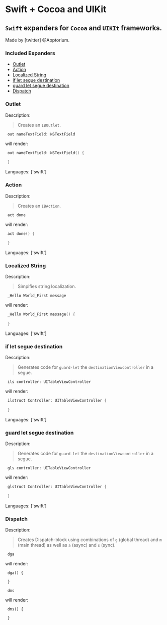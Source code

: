 # Swift + Cocoa and UIKit

## `Swift` expanders for `Cocoa` and `UIKIt` frameworks.

Made by [twitter] @Apptorium.

### Included Expanders

- [Outlet](#outlet)
- [Action](#action)
- [Localized String](#localized-string)
- [if let segue destination](#if-let-segue-destination)
- [guard let segue destination](#guard-let-segue-destination)
- [Dispatch](#dispatch)

### Outlet

Description:

> Creates an `IBOutlet`.

` out nameTextField: NSTextField`

will render:


```swift
 out nameTextField: NSTextField() {
     
 }
```

Languages: ['swift']



### Action

Description:

> Creates an `IBAction`.

` act done`

will render:


```swift
 act done() {
     
 }
```

Languages: ['swift']



### Localized String

Description:

> Simpifies string localization.

` _Hello World_First message`

will render:


```swift
 _Hello World_First message() {
     
 }
```

Languages: ['swift']



### if let segue destination

Description:

> Generates code for `guard-let` the `destinationViewcontroller` in a segue.

` ils controller: UITableViewController`

will render:


```swift
 ilstruct Controller: UITableViewController {
     
 }
```

Languages: ['swift']



### guard let segue destination

Description:

> Generates code for `guard-let` the `destinationViewcontroller` in a segue.

` gls controller: UITableViewController`

will render:


```swift
 glstruct Controller: UITableViewController {
     
 }
```

Languages: ['swift']



### Dispatch

Description:

> Creates Dispatch-block using combinations of `g` (global thread) and `m` (main thread) as well as `a` (async) and `s` (sync).

` dga`

will render:


```
 dga() {
     
 }
```

` dms`

will render:


```
 dms() {
     
 }
```



